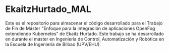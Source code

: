 # EkaitzHurtado_MAL

Este es el repositorio para almacenar el código desarrollado para el Trabajo de Fin de Máster "Enfoque para la integración de aplicaciones OpenFog extendiendo Kubernetes" de Ekaitz Hurtado. Este trabajo se ha desarrollado en durante el máster en Ingeniería de Control, Automatización y Robótica en la Escuela de Ingeniería de Bilbao (UPV/EHU).

